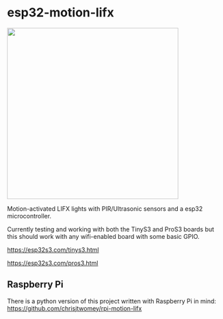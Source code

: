 # esp32-motion-lifx
<img src="https://user-images.githubusercontent.com/5797356/228050682-a115b179-6cc1-4c6b-8481-9c3eaa0500ed.jpg" width=400 height=400 />

Motion-activated LIFX lights with PIR/Ultrasonic sensors and a esp32 microcontroller.

Currently testing and working with both the TinyS3 and ProS3 boards but this should work with any wifi-enabled board with some basic GPIO.

https://esp32s3.com/tinys3.html

https://esp32s3.com/pros3.html

## Raspberry Pi

There is a python version of this project written with Raspberry Pi in mind: https://github.com/chrisjtwomey/rpi-motion-lifx

